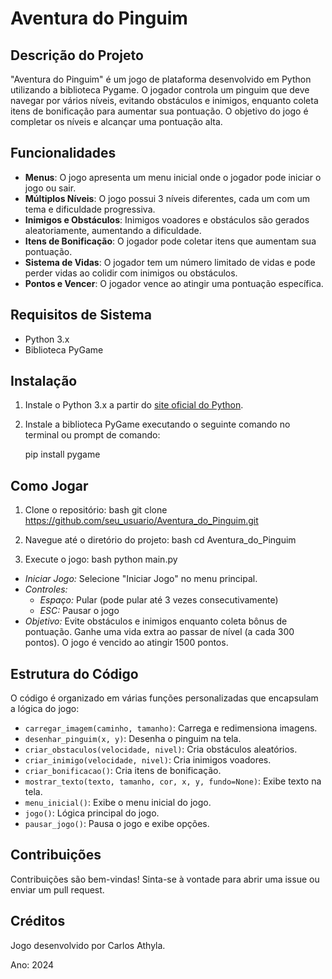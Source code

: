 # Aventura do Pinguim

## Descrição do Projeto

"Aventura do Pinguim" é um jogo de plataforma desenvolvido em Python utilizando a biblioteca Pygame. O jogador controla um pinguim que deve navegar por vários níveis, evitando obstáculos e inimigos, enquanto coleta itens de bonificação para aumentar sua pontuação. O objetivo do jogo é completar os níveis e alcançar uma pontuação alta.

## Funcionalidades

- **Menus**: O jogo apresenta um menu inicial onde o jogador pode iniciar o jogo ou sair.
- **Múltiplos Níveis**: O jogo possui 3 níveis diferentes, cada um com um tema e dificuldade progressiva.
- **Inimigos e Obstáculos**: Inimigos voadores e obstáculos são gerados aleatoriamente, aumentando a dificuldade.
- **Itens de Bonificação**: O jogador pode coletar itens que aumentam sua pontuação.
- **Sistema de Vidas**: O jogador tem um número limitado de vidas e pode perder vidas ao colidir com inimigos ou obstáculos.
- **Pontos e Vencer**: O jogador vence ao atingir uma pontuação específica.

## Requisitos de Sistema

- Python 3.x
- Biblioteca PyGame

## Instalação

1. Instale o Python 3.x a partir do [site oficial do Python](https://www.python.org/).
2. Instale a biblioteca PyGame executando o seguinte comando no terminal ou prompt de comando:
 
   pip install pygame
   
## Como Jogar

1. Clone o repositório:
   bash
   git clone https://github.com/seu_usuario/Aventura_do_Pinguim.git
   
   
2. Navegue até o diretório do projeto:
   bash
   cd Aventura_do_Pinguim
   

3. Execute o jogo:
   bash
   python main.py

- *Iniciar Jogo:* Selecione "Iniciar Jogo" no menu principal.
- *Controles:*
  - *Espaço:* Pular (pode pular até 3 vezes consecutivamente)
  - *ESC:* Pausar o jogo
- *Objetivo:* Evite obstáculos e inimigos enquanto coleta bônus de pontuação. Ganhe uma vida extra ao passar de nível (a cada 300 pontos). O jogo é vencido ao atingir 1500 pontos.

## Estrutura do Código

O código é organizado em várias funções personalizadas que encapsulam a lógica do jogo:

- `carregar_imagem(caminho, tamanho)`: Carrega e redimensiona imagens.
- `desenhar_pinguim(x, y)`: Desenha o pinguim na tela.
- `criar_obstaculos(velocidade, nivel)`: Cria obstáculos aleatórios.
- `criar_inimigo(velocidade, nivel)`: Cria inimigos voadores.
- `criar_bonificacao()`: Cria itens de bonificação.
- `mostrar_texto(texto, tamanho, cor, x, y, fundo=None)`: Exibe texto na tela.
- `menu_inicial()`: Exibe o menu inicial do jogo.
- `jogo()`: Lógica principal do jogo.
- `pausar_jogo()`: Pausa o jogo e exibe opções.

## Contribuições

Contribuições são bem-vindas! Sinta-se à vontade para abrir uma issue ou enviar um pull request.

## Créditos

Jogo desenvolvido por Carlos Athyla.

Ano: 2024
